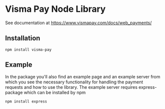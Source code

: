 Visma Pay Node Library
=============================

See documentation at https://www.vismapay.com/docs/web_payments/

Installation
------------

    npm install visma-pay

Example
-------

In the package you'll also find an example page and an example server from which you see the necessary functionality for handling the payment requests and how to use the library. The example server requires express-package which can be installed by npm

	npm install express
